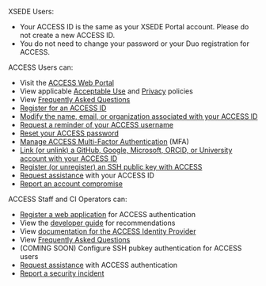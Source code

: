 XSEDE Users:
* Your ACCESS ID is the same as your XSEDE Portal account. Please do not create a new ACCESS ID.
* You do not need to change your password or your Duo registration for ACCESS.

ACCESS Users can:
* Visit the [ACCESS Web Portal](https://access-ci.org/)
* View applicable [Acceptable Use](/aup) and [Privacy](/privacy) policies
* View [Frequently Asked Questions](/faq#users)
* [Register for an ACCESS ID](/new-user)
* [Modify the name, email, or organization associated with your ACCESS ID](/profile-update)
* [Request a reminder of your ACCESS username](/username-reminder)
* [Reset your ACCESS password](/password-reset)
* [Manage ACCESS Multi-Factor Authentication](/manage-mfa) (MFA)
* [Link (or unlink) a GitHub, Google, Microsoft, ORCID, or University account with your ACCESS ID](/id-linking)
* [Register (or unregister) an SSH public key with ACCESS](/ssh-pubkey)
* [Request assistance](/help) with your ACCESS ID
* [Report an account compromise](/security)

ACCESS Staff and CI Operators can:
* [Register a web application](/register-app) for ACCESS authentication
* View the [developer guide](/devguide) for recommendations
* View [documentation for the ACCESS Identity Provider](/about-access-idp)
* View [Frequently Asked Questions](/faq#admins)
* (COMING SOON) Configure SSH pubkey authentication for ACCESS users
* [Request assistance](/help) with ACCESS authentication
* [Report a security incident](/security)
